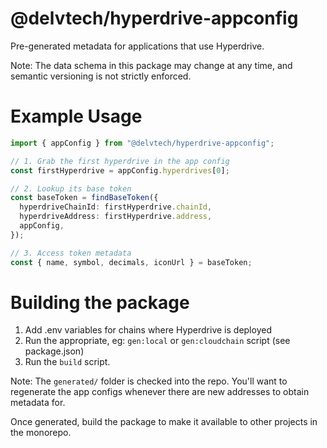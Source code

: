 # @delvtech/hyperdrive-appconfig

Pre-generated metadata for applications that use Hyperdrive.

Note: The data schema in this package may change at any time, and semantic
versioning is not strictly enforced.

# Example Usage

```ts
import { appConfig } from "@delvtech/hyperdrive-appconfig";

// 1. Grab the first hyperdrive in the app config
const firstHyperdrive = appConfig.hyperdrives[0];

// 2. Lookup its base token
const baseToken = findBaseToken({
  hyperdriveChainId: firstHyperdrive.chainId,
  hyperdriveAddress: firstHyperdrive.address,
  appConfig,
});

// 3. Access token metadata
const { name, symbol, decimals, iconUrl } = baseToken;
```

# Building the package

1. Add .env variables for chains where Hyperdrive is deployed
2. Run the appropriate, eg: `gen:local` or `gen:cloudchain` script (see package.json)
3. Run the `build` script.

Note: The `generated/` folder is checked into the repo. You'll want to
regenerate the app configs whenever there are new addresses to obtain metadata
for.

Once generated, build the package to make it available to other projects in the
monorepo.
